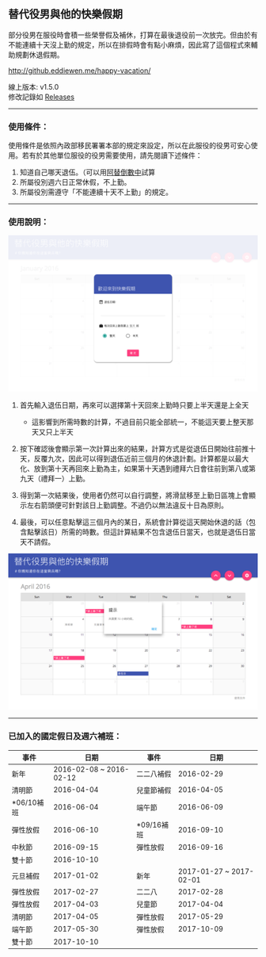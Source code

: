 ## 替代役男與他的快樂假期

部分役男在服役時會積一些榮譽假及補休，打算在最後退役前一次放完。但由於有不能連續十天沒上勤的規定，所以在排假時會有點小麻煩，因此寫了這個程式來輔助規劃休退假期。

<http://github.eddiewen.me/happy-vacation/>

線上版本: v1.5.0  
修改記錄如 [Releases](https://github.com/EddieWen-Taiwan/happy-vacation/releases)

---

### 使用條件：
使用條件是依照內政部移民署署本部的規定來設定，所以在此服役的役男可安心使用。若有於其他單位服役的役男需要使用，請先閱讀下述條件：

1. 知道自己哪天退伍。（可以用[阿替倒數中](http://smscount.lol)試算
2. 所屬役別週六日正常休假，不上勤。
3. 所屬役別需遵守「不能連續十天不上勤」的規定。

---

### 使用說明：
![demo-image-1](/images/demo-image-1.png)

1. 首先輸入退伍日期，再來可以選擇第十天回來上勤時只要上半天還是上全天
	* 這影響到所需時數的計算，不過目前只能全部統一，不能這天要上整天那天又只上半天  

2. 按下確認後會顯示第一次計算出來的結果，計算方式是從退伍日開始往前推十天，反覆九次，因此可以得到退伍近前三個月的休退計劃。計算都是以最大化、放到第十天再回來上勤為主，如果第十天遇到禮拜六日會往前到第八或第九天（禮拜一）上勤。
3. 得到第一次結果後，使用者仍然可以自行調整，將滑鼠移至上勤日區塊上會顯示左右箭頭便可針對該日上勤調整。不過仍以無法違反十日為原則。

4. 最後，可以任意點擊這三個月內的某日，系統會計算從這天開始休退的話（包含點擊該日）所需的時數。但這計算結果不包含退伍日當天，也就是退伍日當天不請假。

![demo-image-2](/images/demo-image-2.png)

---

### 已加入的國定假日及週六補班：

事件 | 日期 | 事件 | 日期
----|----|----|----
新年 | 2016-02-08 ~ 2016-02-12 | 二二八補假 | 2016-02-29
清明節 | 2016-04-04 | 兒童節補假 | 2016-04-05
*06/10補班 | 2016-06-04 | 端午節 | 2016-06-09
彈性放假 | 2016-06-10 | *09/16補班 | 2016-09-10
中秋節 | 2016-09-15 | 彈性放假 | 2016-09-16
雙十節 | 2016-10-10 |    | 
元旦補假 | 2017-01-02 | 新年 | 2017-01-27 ~ 2017-02-01
彈性放假 | 2017-02-27 | 二二八 | 2017-02-28
彈性放假 | 2017-04-03 | 兒童節 | 2017-04-04
清明節 | 2017-04-05 | 彈性放假 | 2017-05-29
端午節 | 2017-05-30 | 彈性放假 | 2017-10-09
雙十節 | 2017-10-10
